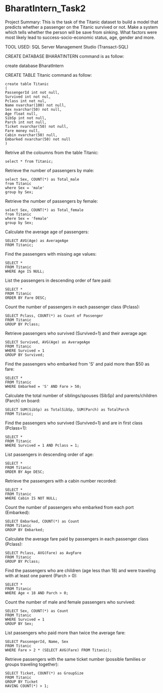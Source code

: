 # BharatIntern_Task2

Project Summary: This is the task of the Titanic dataset to build a model that predicts whether a passenger on the Titanic survived or not. Make a system which tells whether the person will be save from sinking. What factors were most likely lead to success-socio-economic status, age, gender and more.


TOOL USED: SQL Server Management Studio (Transact-SQL)


CREATE DATABASE BHARATINTERN command is as follow:

  create database BharatIntern
  

CREATE TABLE Titanic command as follow:

    create table Titanic
    (
    PassengerId int not null,
    Survived int not nul,
    Pclass int not nul,
    Name nvarchar(100) not null,
    Sex nvarchar(50) not null,
    Age float null,
    SibSp int not null,
    Parch int not null,
    Ticket nvarchar(50) not null,
    Fare money null,
    Cabin nvarchar(50) null,
    Embarked nvarchar(50) not null
    )


Retrive all the coloumns from the table Titanic:

    select * from Titanic;


Retrieve the number of passengers by male:

    select Sex, COUNT(*) as Total_male
    from Titanic
    where Sex = 'male'
    group by Sex;


Retrieve the number of passengers by female:

    select Sex, COUNT(*) as Total_female
    from Titanic
    where Sex = 'female'
    group by Sex;


Calculate the average age of passengers:

    SELECT AVG(Age) as AverageAge
    FROM Titanic;


Find the passengers with missing age values:

    SELECT *
    FROM Titanic
    WHERE Age IS NULL;


List the passengers in descending order of fare paid:

    SELECT *
    FROM Titanic
    ORDER BY Fare DESC;


Count the number of passengers in each passenger class (Pclass):

    SELECT Pclass, COUNT(*) as Count of Passenger
    FROM Titanic
    GROUP BY Pclass;


Retrieve passengers who survived (Survived=1) and their average age:

    SELECT Survived, AVG(Age) as AverageAge
    FROM Titanic
    WHERE Survived = 1
    GROUP BY Survived;


Find the passengers who embarked from 'S' and paid more than $50 as fare:

    SELECT *
    FROM Titanic
    WHERE Embarked = 'S' AND Fare > 50;


Calculate the total number of siblings/spouses (SibSp) and parents/children (Parch) on board:

    SELECT SUM(SibSp) as TotalSibSp, SUM(Parch) as TotalParch
    FROM Titanic;


Find the passengers who survived (Survived=1) and are in first class (Pclass=1):

    SELECT *
    FROM Titanic
    WHERE Survived = 1 AND Pclass = 1;


List passengers in descending order of age:

    SELECT *
    FROM Titanic
    ORDER BY Age DESC;


Retrieve the passengers with a cabin number recorded:

    SELECT *
    FROM Titanic
    WHERE Cabin IS NOT NULL;


Count the number of passengers who embarked from each port (Embarked):
    
    SELECT Embarked, COUNT(*) as Count
    FROM Titanic
    GROUP BY Embarked;
    

Calculate the average fare paid by passengers in each passenger class (Pclass):

    SELECT Pclass, AVG(Fare) as AvgFare
    FROM Titanic
    GROUP BY Pclass;


Find the passengers who are children (age less than 18) and were traveling with at least one parent (Parch > 0):

    SELECT *
    FROM Titanic
    WHERE Age < 18 AND Parch > 0;


Count the number of male and female passengers who survived:
  
    SELECT Sex, COUNT(*) as Count
    FROM Titanic
    WHERE Survived = 1
    GROUP BY Sex;


List passengers who paid more than twice the average fare:

    SELECT PassengerId, Name, Sex
    FROM Titanic
    WHERE Fare > 2 * (SELECT AVG(Fare) FROM Titanic);


Retrieve passengers with the same ticket number (possible families or groups traveling together):

    SELECT Ticket, COUNT(*) as GroupSize
    FROM Titanic
    GROUP BY Ticket
    HAVING COUNT(*) > 1;

